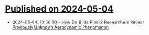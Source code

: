 # [Published on 2024-05-04](index.md)

* [2024-05-04, 10:56:00](https://soylentnews.org/article.pl?sid=24/05/03/0058249&from=rss) - [How Do Birds Flock? Researchers Reveal Previously Unknown Aerodynamic Phenomenon](https://soylentnews.org/article.pl?sid=24/05/03/0058249&from=rss)
